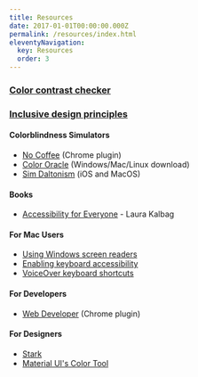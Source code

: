 ```yaml
---
title: Resources
date: 2017-01-01T00:00:00.000Z
permalink: /resources/index.html
eleventyNavigation:
  key: Resources
  order: 3
---
```


### [Color contrast checker](https://webaim.org/resources/contrastchecker/)

### [Inclusive design principles](https://inclusivedesignprinciples.org/)

#### Colorblindness Simulators

- [No Coffee](https://chrome.google.com/webstore/detail/nocoffee/jjeeggmbnhckmgdhmgdckeigabjfbddl?hl=en-US) (Chrome plugin)
- [Color Oracle](http://www.colororacle.org/) (Windows/Mac/Linux download)
- [Sim Daltonism](https://michelf.ca/projects/sim-daltonism/) (iOS and MacOS)

#### Books

- [Accessibility for Everyone](https://drive.google.com/open?id=1F2zizE9HyBXSB0ugyjKw_3a9uMggFW5m) - Laura Kalbag

#### For Mac Users

- [Using Windows screen readers](https://dequeuniversity.com/mac/windows-screen-readers)
- [Enabling keyboard accessibility](https://dequeuniversity.com/mac/keyboard-access-mac)
- [VoiceOver keyboard shortcuts](https://dequeuniversity.com/screenreaders/voiceover-keyboard-shortcuts)

#### For Developers

- [Web Developer](https://chrome.google.com/webstore/detail/web-developer/bfbameneiokkgbdmiekhjnmfkcnldhhm?hl=en-US) (Chrome plugin)

#### For Designers

- [Stark](https://www.getstark.co/)
- [Material UI's Color Tool](https://material.io/resources/color/#!/?view.left=0&view.right=0&primary.color=6002ee)
